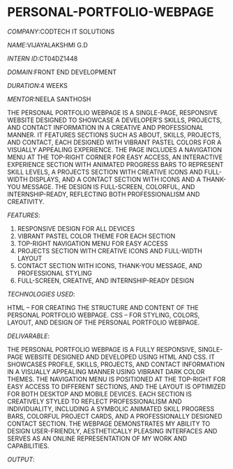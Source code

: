 # PERSONAL-PORTFOLIO-WEBPAGE

*COMPANY*:CODTECH IT SOLUTIONS

*NAME*:VIJAYALAKSHMI G.D

*INTERN ID*:CT04DZ1448

*DOMAIN*:FRONT END DEVELOPMENT

*DURATION*:4 WEEKS

*MENTOR*:NEELA SANTHOSH

THE PERSONAL PORTFOLIO WEBPAGE IS A SINGLE-PAGE, RESPONSIVE WEBSITE DESIGNED TO SHOWCASE A DEVELOPER’S SKILLS, PROJECTS, AND CONTACT INFORMATION IN A CREATIVE AND PROFESSIONAL MANNER. IT FEATURES SECTIONS SUCH AS ABOUT, SKILLS, PROJECTS, AND CONTACT, EACH DESIGNED WITH VIBRANT PASTEL COLORS FOR A VISUALLY APPEALING EXPERIENCE. THE PAGE INCLUDES A NAVIGATION MENU AT THE TOP-RIGHT CORNER FOR EASY ACCESS, AN INTERACTIVE EXPERIENCE SECTION WITH ANIMATED PROGRESS BARS TO REPRESENT SKILL LEVELS, A PROJECTS SECTION WITH CREATIVE ICONS AND FULL-WIDTH DISPLAYS, AND A CONTACT SECTION WITH ICONS AND A THANK-YOU MESSAGE. THE DESIGN IS FULL-SCREEN, COLORFUL, AND INTERNSHIP-READY, REFLECTING BOTH PROFESSIONALISM AND CREATIVITY.

*FEATURES*:

1. RESPONSIVE DESIGN FOR ALL DEVICES  
2. VIBRANT PASTEL COLOR THEME FOR EACH SECTION  
3. TOP-RIGHT NAVIGATION MENU FOR EASY ACCESS  
4. PROJECTS SECTION WITH CREATIVE ICONS AND FULL-WIDTH LAYOUT  
5. CONTACT SECTION WITH ICONS, THANK-YOU MESSAGE, AND PROFESSIONAL STYLING  
6. FULL-SCREEN, CREATIVE, AND INTERNSHIP-READY DESIGN

*TECHNOLOGIES USED*:

HTML – FOR CREATING THE STRUCTURE AND CONTENT OF THE PERSONAL PORTFOLIO WEBPAGE.
CSS – FOR STYLING, COLORS, LAYOUT, AND DESIGN OF THE PERSONAL PORTFOLIO WEBPAGE.

*DELIVARABLE*:

THE PERSONAL PORTFOLIO WEBPAGE IS A FULLY RESPONSIVE, SINGLE-PAGE WEBSITE DESIGNED AND DEVELOPED USING HTML AND CSS. IT SHOWCASES  PROFILE, SKILLS, PROJECTS, AND CONTACT INFORMATION IN A VISUALLY APPEALING MANNER USING VIBRANT DARK COLOR THEMES. THE NAVIGATION MENU IS POSITIONED AT THE TOP-RIGHT FOR EASY ACCESS TO DIFFERENT SECTIONS, AND THE LAYOUT IS OPTIMIZED FOR BOTH DESKTOP AND MOBILE DEVICES. EACH SECTION IS CREATIVELY STYLED TO REFLECT PROFESSIONALISM AND INDIVIDUALITY, INCLUDING A SYMBOLIC ANIMATED SKILL PROGRESS BARS, COLORFUL PROJECT CARDS, AND A PROFESSIONALLY DESIGNED CONTACT SECTION. THE WEBPAGE DEMONSTRATES MY ABILITY TO DESIGN USER-FRIENDLY, AESTHETICALLY PLEASING INTERFACES AND SERVES AS AN ONLINE REPRESENTATION OF MY WORK AND CAPABILITIES.

*OUTPUT*:
